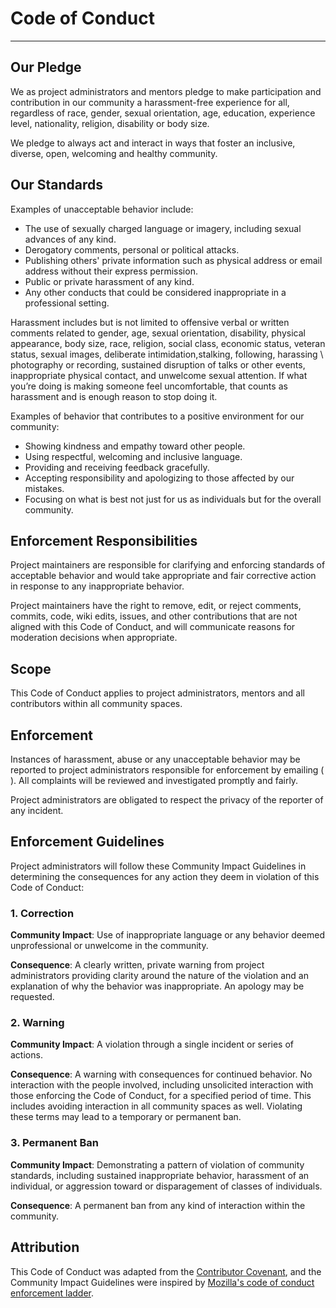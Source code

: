# Code of Conduct

----
## Our Pledge

We as project administrators and mentors pledge to make participation and contribution in our community a harassment-free experience for all, regardless of race, gender, sexual orientation, age, education, experience level, nationality, religion, disability or body size. 

We pledge to always act and interact in ways that foster an inclusive, diverse, open, welcoming and healthy community.

## Our Standards

Examples of unacceptable behavior include: 

* The use of sexually charged language or imagery, including sexual advances of any kind. 
* Derogatory comments, personal or political attacks. 
* Publishing others' private information such as physical address or email address without their express permission.
* Public or private harassment of any kind.
* Any other conducts that could be considered inappropriate in a professional setting. 

Harassment includes but is not limited to offensive verbal or written comments related to gender, age, sexual orientation, disability, physical appearance, body size, race, religion,
social class, economic status, veteran status, sexual images, deliberate intimidation,stalking, following, harassing \ photography or recording, sustained disruption of talks or
other events, inappropriate physical contact, and unwelcome sexual attention. If what you’re doing is making someone feel uncomfortable, that counts as harassment and is enough reason to stop doing it.



Examples of behavior that contributes to a positive environment for our community:

* Showing kindness and empathy toward other people. 
* Using respectful, welcoming and inclusive language. 
* Providing and receiving feedback gracefully. 
* Accepting responsibility and apologizing to those affected by our mistakes.
* Focusing on what is best not just for us as individuals but for the overall community.

## Enforcement Responsibilities

Project maintainers are responsible for clarifying and enforcing standards of acceptable behavior and would take appropriate and fair corrective action in response to any inappropriate behavior.

Project maintainers have the right to remove, edit, or reject comments, commits, code, wiki edits, issues, and other contributions that are not aligned with this Code of Conduct, and will communicate reasons for moderation decisions when appropriate. 

## Scope

This Code of Conduct applies to project administrators, mentors and all contributors within all community spaces.

## Enforcement

Instances of harassment, abuse or any unacceptable behavior may be reported to project administrators responsible for enforcement by emailing (  ). All complaints will be reviewed and investigated promptly and fairly. 

Project administrators are obligated to respect the privacy of the reporter of any incident. 

## Enforcement Guidelines

Project administrators will follow these Community Impact Guidelines in determining the consequences for any action they deem in violation of this Code of Conduct: 

### 1. Correction

**Community Impact**: Use of inappropriate language or any behavior deemed unprofessional or unwelcome in the community.

**Consequence**: A clearly written, private warning from project administrators providing clarity around the nature of the violation and an explanation of why the behavior was inappropriate. An apology may be requested. 

### 2. Warning

**Community Impact**: A violation through a single incident or series of actions. 

**Consequence**: A warning with consequences for continued behavior. No interaction with the people involved, including unsolicited interaction with those enforcing the Code of Conduct, for a specified period of time. This includes avoiding interaction in all community spaces as well. Violating these terms may lead to a temporary or permanent ban. 

### 3. Permanent Ban

**Community Impact**: Demonstrating a pattern of violation of community standards, including sustained inappropriate behavior, harassment of an individual, or aggression toward or disparagement of classes of individuals. 

**Consequence**: A permanent ban from any kind of interaction within the community. 

## Attribution

This Code of Conduct was adapted from the [Contributor Covenant](https://www.contributor-covenant.org), and the Community Impact Guidelines were inspired by [Mozilla's code of conduct enforcement ladder](https://github.com/mozilla/diversity).               